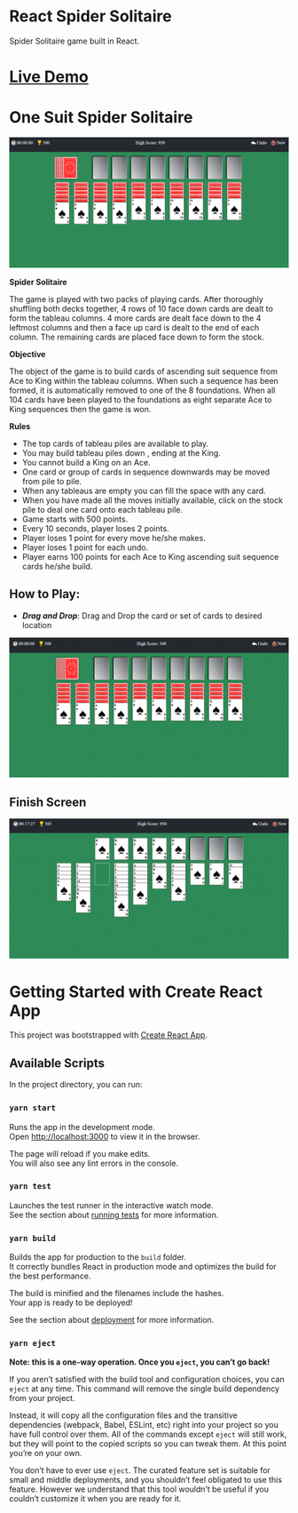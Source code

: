 # **React Spider Solitaire**

Spider Solitaire game built in React.

# [Live Demo](https://react-spider-solitaire-myrepo.herokuapp.com/)

# One Suit Spider Solitaire

![One Suit](https://raw.githubusercontent.com/gokberkotlu/reversed-spider-solitaire/main/public/screenshots/one-suite.png "One Suit")

**Spider Solitaire**  

The game is played with two packs of playing cards. After thoroughly shuffling both decks together, 4 rows of 10 face down cards are dealt to form the tableau columns. 4 more cards are dealt face down to the 4 leftmost columns and then a face up card is dealt to the end of each column. The remaining cards are placed face down to form the stock.

**Objective**  

The object of the game is to build cards of ascending suit sequence from Ace to King within the tableau columns. When such a sequence has been formed, it is automatically removed to one of the 8 foundations. When all 104 cards have been played to the foundations as eight separate Ace to King sequences then the game is won.


**Rules**  

 - The top cards of tableau piles are available to play.
 - You may build tableau piles down , ending at the King.
 - You cannot build a King on an Ace.
 - One card or group of cards in sequence downwards may be moved from pile to pile.
 - When any tableaus are empty you can fill the space with any card.
 - When you have made all the moves initially available, click on the stock pile to deal one card onto each tableau pile.
 - Game starts with 500 points.
 - Every 10 seconds, player loses 2 points.
 - Player loses 1 point for every move he/she makes.
 - Player loses 1 point for each undo.
 - Player earns 100 points for each Ace to King ascending suit sequence cards he/she build.

## How to Play:

- **_Drag and Drop_**: Drag and Drop the card or set of cards to desired location

![Drag and Drop"](https://raw.githubusercontent.com/gokberkotlu/reversed-spider-solitaire/main/public/screenshots/drag%20and%20drop.gif "Drag and Drop")

## Finish Screen

![Drag and Drop"](https://raw.githubusercontent.com/gokberkotlu/reversed-spider-solitaire/main/public/screenshots/ending.gif "Finish Screen")

# Getting Started with Create React App

This project was bootstrapped with [Create React App](https://github.com/facebook/create-react-app).

## Available Scripts

In the project directory, you can run:

### `yarn start`

Runs the app in the development mode.\
Open [http://localhost:3000](http://localhost:3000) to view it in the browser.

The page will reload if you make edits.\
You will also see any lint errors in the console.

### `yarn test`

Launches the test runner in the interactive watch mode.\
See the section about [running tests](https://facebook.github.io/create-react-app/docs/running-tests) for more information.

### `yarn build`

Builds the app for production to the `build` folder.\
It correctly bundles React in production mode and optimizes the build for the best performance.

The build is minified and the filenames include the hashes.\
Your app is ready to be deployed!

See the section about [deployment](https://facebook.github.io/create-react-app/docs/deployment) for more information.

### `yarn eject`

**Note: this is a one-way operation. Once you `eject`, you can’t go back!**

If you aren’t satisfied with the build tool and configuration choices, you can `eject` at any time. This command will remove the single build dependency from your project.

Instead, it will copy all the configuration files and the transitive dependencies (webpack, Babel, ESLint, etc) right into your project so you have full control over them. All of the commands except `eject` will still work, but they will point to the copied scripts so you can tweak them. At this point you’re on your own.

You don’t have to ever use `eject`. The curated feature set is suitable for small and middle deployments, and you shouldn’t feel obligated to use this feature. However we understand that this tool wouldn’t be useful if you couldn’t customize it when you are ready for it.

